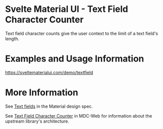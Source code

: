 # Svelte Material UI - Text Field Character Counter

Text field character counts give the user context to the limit of a text field's length.

# Examples and Usage Information

https://sveltematerialui.com/demo/textfield

# More Information

See [Text fields](https://material.io/components/text-fields) in the Material design spec.

See [Text Field Character Counter](https://github.com/material-components/material-components-web/tree/v14.0.0/packages/mdc-textfield/character-counter) in MDC-Web for information about the upstream library's architecture.
